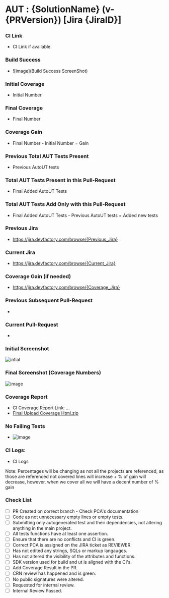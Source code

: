 # AUT : {SolutionName} (v-{PRVersion}) [Jira {JiraID}]

### CI Link
- CI Link if available.

### Build Success
- ![image](Build Success ScreenShot)

### Initial Coverage
- Initial Number

### Final Coverage
- Final Number

### Coverage Gain
- Final Number - Initial Number = Gain

### Previous Total AUT Tests Present
- Previous AutoUT tests

### Total AUT Tests Present in this Pull-Request
- Final Added AutoUT Tests

### Total AUT Tests Add Only with this Pull-Request
- Final Added AutoUT Tests - Previous AutoUT tests  = Added new tests

### Previous Jira
- https://jira.devfactory.com/browse/{Previous_Jira}

### Current Jira
- https://jira.devfactory.com/browse/{Current_Jira}

### Coverage Gain (if needed)
- https://jira.devfactory.com/browse/{Coverage_Jira}
### Previous Subsequent Pull-Request
- 

### Current Pull-Request
- 

### Initial Screenshot
![intial]()

### Final Screenshot (Coverage Numbers)
![image]()

### Coverage Report
- CI Coverage Report Link: ...
- [Final Upload Coverage Html.zip]()

### No Failing Tests
-  ![image]()

### CI Logs:
- CI Logs

Note: Percentages will be changing as not all the projects are referenced, as those are referenced not covered lines will increase + % of gain will decrease, however, when we cover all we will have a decent number of % gain

### Check List
- [ ] PR Created on correct branch - Check PCA's documentation
- [ ] Code as not unnecessary empty lines or empty tests.
- [ ] Submitting only autogenerated test and their dependencies, not altering anything in the main project.
- [ ] All tests functions have at least one assertion.
- [ ] Ensure that there are no conflicts and CI is green.
- [ ] Correct PCA is assigned on the JIRA ticket as REVIEWER.
- [ ] Has not edited any strings, SQLs or markup langauges.
- [ ] Has not altered the visibility of the attributes and functions.
- [ ] SDK version used for build and ut is aligned with the CI's.
- [ ] Add Coverage Result in the PR.
- [ ] CRN review has happened and is green.
- [ ] No public signatures were altered.
- [ ] Requested for internal review.
- [ ] Internal Review Passed.
